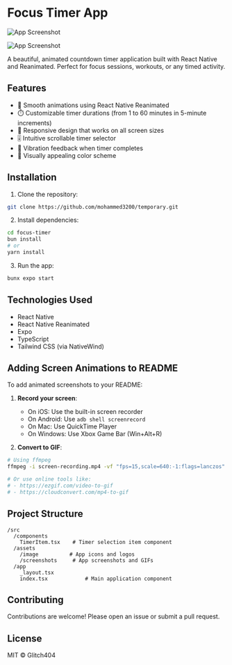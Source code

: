 # Focus Timer App

![App Screenshot](.././assets/screenshots/Screenshot.gif)

![App Screenshot](.././assets/screenshots/Screenshot_2.gif)

A beautiful, animated countdown timer application built with React Native and Reanimated. Perfect for focus sessions, workouts, or any timed activity.

## Features

- 🎨 Smooth animations using React Native Reanimated
- ⏱️ Customizable timer durations (from 1 to 60 minutes in 5-minute increments)
- 📱 Responsive design that works on all screen sizes
- 🎚️ Intuitive scrollable timer selector
- 🔔 Vibration feedback when timer completes
- 🌈 Visually appealing color scheme

## Installation

1. Clone the repository:
```bash
git clone https://github.com/mohammed3200/temporary.git
```

2. Install dependencies:
```bash
cd focus-timer
bun install
# or
yarn install
```

3. Run the app:
```bash
bunx expo start
```

## Technologies Used

- React Native
- React Native Reanimated
- Expo
- TypeScript
- Tailwind CSS (via NativeWind)


## Adding Screen Animations to README

To add animated screenshots to your README:

1. **Record your screen**:
   - On iOS: Use the built-in screen recorder
   - On Android: Use `adb shell screenrecord`
   - On Mac: Use QuickTime Player
   - On Windows: Use Xbox Game Bar (Win+Alt+R)

2. **Convert to GIF**:
```bash
# Using ffmpeg
ffmpeg -i screen-recording.mp4 -vf "fps=15,scale=640:-1:flags=lanczos" -c:v gif Screenshot.gif

# Or use online tools like:
# - https://ezgif.com/video-to-gif
# - https://cloudconvert.com/mp4-to-gif
```

## Project Structure

```
/src
  /components
    TimerItem.tsx    # Timer selection item component
  /assets
    /image          # App icons and logos
    /screenshots     # App screenshots and GIFs
  /app
    _layout.tsx
    index.tsx            # Main application component
```

## Contributing

Contributions are welcome! Please open an issue or submit a pull request.

## License

MIT © Glitch404

